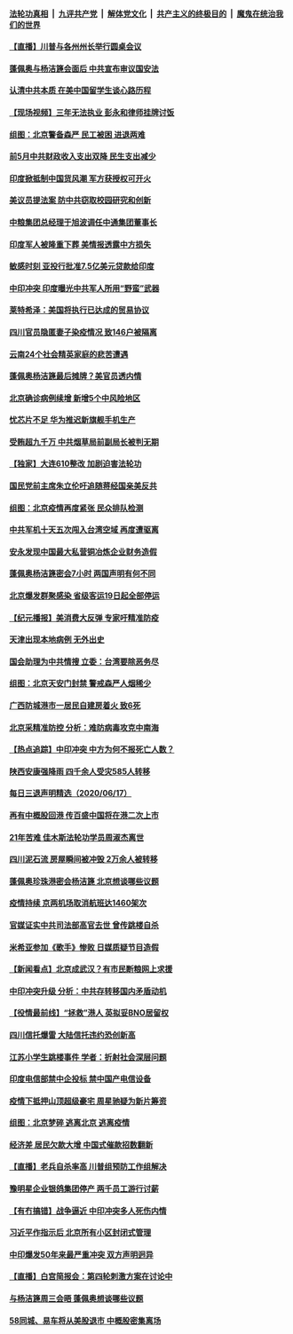 ####  [法轮功真相](../../../../basic/blob/master/README.md?t=06190331) &nbsp;|&nbsp; [九评共产党](../../../../9ping.md/blob/master/README.md?t=06190331) &nbsp;|&nbsp; [解体党文化](../../../../jtdwh.md/blob/master/README.md?t=06190331)  &nbsp;|&nbsp; [共产主义的终极目的](../../../../gczydzjmd.md/blob/master/README.md?t=06190331) &nbsp;|&nbsp; [魔鬼在统治我们的世界](../../../../mgztzwmdsj.md/blob/master/README.md?t=06190331) 

#### [【直播】川普与各州州长举行圆桌会议](../pages/nsc413/n12196074.md?t=06190331) 

#### [蓬佩奥与杨洁篪会面后 中共宣布审议国安法](../pages/nsc413/n12195997.md?t=06190331) 

#### [认清中共本质 在美中国留学生谈心路历程](../pages/nsc413/n12195569.md?t=06190331) 

#### [【现场视频】三年无法执业 彭永和律师挂牌讨饭](../pages/nsc413/n12196102.md?t=06190331) 

#### [组图：北京警备森严 民工被困 进退两难](../pages/nsc413/n12195180.md?t=06190331) 

#### [前5月中共财政收入支出双降 民生支出减少](../pages/nsc413/n12195593.md?t=06190331) 

#### [印度掀抵制中国货风潮 军方获授权可开火](../pages/nsc413/n12195858.md?t=06190331) 

#### [美议员提法案 防中共窃取校园研究和创新](../pages/nsc413/n12195563.md?t=06190331) 

#### [中粮集团总经理于旭波调任中通集团董事长](../pages/nsc413/n12195718.md?t=06190331) 

#### [印度军人被隆重下葬 美情报透露中方损失](../pages/nsc413/n12195687.md?t=06190331) 

#### [敏感时刻 亚投行批准7.5亿美元贷款给印度](../pages/nsc413/n12195525.md?t=06190331) 

#### [中印冲突 印度曝光中共军人所用“野蛮”武器](../pages/nsc413/n12195119.md?t=06190331) 

#### [莱特希泽：美国将执行已达成的贸易协议](../pages/nsc413/n12195278.md?t=06190331) 

#### [四川官员隐匿妻子染疫情况 致146户被隔离](../pages/nsc413/n12195036.md?t=06190331) 

#### [云南24个社会精英家庭的悲苦遭遇](../pages/nsc413/n12189334.md?t=06190331) 

#### [蓬佩奥杨洁篪最后摊牌？美官员透内情](../pages/nsc413/n12195078.md?t=06190331) 

#### [北京确诊病例续增 新增5个中风险地区](../pages/nsc413/n12194096.md?t=06190331) 

#### [忧芯片不足 华为推迟新旗舰手机生产](../pages/nsc413/n12195028.md?t=06190331) 

#### [受贿超九千万 中共烟草局前副局长被判无期](../pages/nsc413/n12194833.md?t=06190331) 

#### [【独家】大连610整改 加剧迫害法轮功](../pages/nsc413/n12156726.md?t=06190331) 

#### [国民党前主席朱立伦吁追随蒋经国亲美反共](../pages/nsc413/n12194619.md?t=06190331) 


#### [组图：北京疫情再度紧张 民众排队检测](../pages/nsc413/n12194825.md?t=06190331) 

#### [中共军机十天五次闯入台湾空域 再度遭驱离](../pages/nsc413/n12194633.md?t=06190331) 

#### [安永发现中国最大私营铜冶炼企业财务造假](../pages/nsc413/n12193775.md?t=06190331) 

#### [蓬佩奥杨洁篪密会7小时 两国声明有何不同](../pages/nsc413/n12194738.md?t=06190331) 

#### [北京爆发群聚感染 省级客运19日起全部停运](../pages/nsc413/n12194365.md?t=06190331) 

#### [【纪元播报】美消费大反弹 专家吁精准防疫](../pages/nsc413/n12193751.md?t=06190331) 

#### [天津出现本地病例 无外出史](../pages/nsc413/n12194593.md?t=06190331) 

#### [国会助理为中共情搜 立委：台湾要除恶务尽](../pages/nsc413/n12193920.md?t=06190331) 

#### [组图：北京天安门封禁 警戒森严人烟稀少](../pages/nsc413/n12193256.md?t=06190331) 

#### [广西防城港市一居民自建房着火 致6死](../pages/nsc413/n12193987.md?t=06190331) 

#### [北京采精准防控 分析：难防病毒攻克中南海](../pages/nsc413/n12194031.md?t=06190331) 

#### [【热点追踪】中印冲突 中方为何不报死亡人数？](../pages/nsc413/n12194094.md?t=06190331) 

#### [陕西安康强降雨 四千余人受灾585人转移](../pages/nsc413/n12193904.md?t=06190331) 

#### [每日三退声明精选（2020/06/17）](../pages/nsc413/n12194018.md?t=06190331) 

#### [再有中概股回港 传百盛中国将在港二次上市](../pages/nsc413/n12193600.md?t=06190331) 

#### [21年苦难 佳木斯法轮功学员周淑杰离世](../pages/nsc413/n12192241.md?t=06190331) 

#### [四川泥石流 房屋瞬间被冲毁 2万余人被转移](../pages/nsc413/n12191488.md?t=06190331) 

#### [蓬佩奥珍珠港密会杨洁篪 北京想谈哪些议题](../pages/nsc413/n12193642.md?t=06190331) 

#### [疫情持续 京两机场取消航班达1460架次](../pages/nsc413/n12193757.md?t=06190331) 

#### [官媒证实中共司法部高官去世 曾传跳楼自杀](../pages/nsc413/n12193584.md?t=06190331) 

#### [米希亚参加《歌手》惨败 日媒质疑节目造假](../pages/nsc413/n12193273.md?t=06190331) 

#### [【新闻看点】北京成武汉？有市民断粮网上求援](../pages/nsc413/n12193215.md?t=06190331) 

#### [中印冲突升级 分析：中共存转移国内矛盾动机](../pages/nsc413/n12193352.md?t=06190331) 

#### [【役情最前线】“拯救”港人 英拟妥BNO居留权](../pages/nsc413/n12193013.md?t=06190331) 

#### [四川信托爆雷 大陆信托违约恐创新高](../pages/nsc413/n12193238.md?t=06190331) 

#### [江苏小学生跳楼事件 学者：折射社会深层问题](../pages/nsc413/n12193135.md?t=06190331) 

#### [印度电信部禁中企投标 禁中国产电信设备](../pages/nsc413/n12193167.md?t=06190331) 

#### [疫情下抵押山顶超级豪宅 周星驰疑为新片筹资](../pages/nsc413/n12192972.md?t=06190331) 

#### [组图：北京梦碎 逃离北京 逃离疫情](../pages/nsc413/n12192398.md?t=06190331) 

#### [经济差 居民欠款大增 中国式催款招数翻新](../pages/nsc413/n12193050.md?t=06190331) 

#### [【直播】老兵自杀率高 川普组预防工作组解决](../pages/nsc413/n12192821.md?t=06190331) 

#### [豫明星企业银鸽集团停产 两千员工游行讨薪](../pages/nsc413/n12192659.md?t=06190331) 

#### [【有冇搞错】战争逼近 中印冲突多人死伤内情](../pages/nsc413/n12192916.md?t=06190331) 

#### [习近平作指示后 北京所有小区封闭式管理](../pages/nsc413/n12192463.md?t=06190331) 

#### [中印爆发50年来最严重冲突 双方声明迥异](../pages/nsc413/n12192677.md?t=06190331) 

#### [【直播】白宫简报会：第四轮刺激方案在讨论中](../pages/nsc413/n12192885.md?t=06190331) 

#### [与杨洁篪周三会晤 蓬佩奥想谈哪些议题](../pages/nsc413/n12192512.md?t=06190331) 

#### [58同城、易车将从美股退市 中概股密集离场](../pages/nsc413/n12192649.md?t=06190331) 

